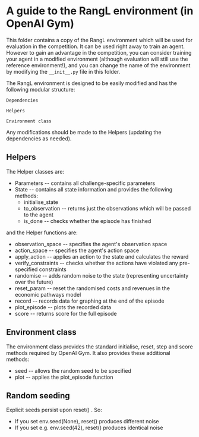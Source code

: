 # A guide to the RangL environment (in OpenAI Gym)

This folder contains a copy of the RangL environment which will be used for evaluation in the competition. It can be used right away to train an agent. However to gain an advantage in the competition, you can consider training your agent in a modified environment (although evaluation will still use the reference environment!), and you can change the name of the environment by modifying the `__init__.py` file in this folder. 

The RangL environment is designed to be easily modified and has the following modular structure:

```Dependencies```  

```Helpers```  

```Environment class```

Any modifications should be made to the Helpers (updating the dependencies as needed). 

## Helpers 

The Helper classes are:

* Parameters -- contains all challenge-specific parameters
* State -- contains all state information and provides the following methods:
    * initialise_state
    * to_observation -- returns just the observations which will be passed to the agent   
    * is_done -- checks whether the episode has finished

and the Helper functions are:

* observation_space -- specifies the agent's observation space
* action_space -- specifies the agent's action space
* apply_action -- applies an action to the state and calculates the reward
* verify_constraints -- checks whether the actions have violated any pre-specified constraints
* randomise -- adds random noise to the state (representing uncertainty over the future) 
* reset_param -- reset the randomised costs and revenues in the economic pathways model
* record -- records data for graphing at the end of the episode
* plot_episode -- plots the recorded data
* score -- returns score for the full episode

## Environment class

The environment class provides the standard initialise, reset, step and score methods required by OpenAI Gym. It also provides these additional methods:

* seed -- allows the random seed to be specified
* plot -- applies the plot_episode function 

## Random seeding

Explicit seeds persist upon reset() . So:

*	If you set env.seed(None), reset() produces different noise
*	If you set e.g. env.seed(42), reset() produces identical noise

